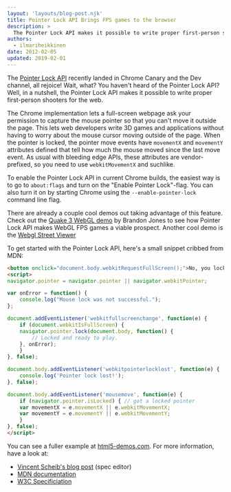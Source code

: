 ```yaml
---
layout: 'layouts/blog-post.njk'
title: Pointer Lock API Brings FPS games to the browser
description: >
  The Pointer Lock API makes it possible to write proper first-person shooters for the web.
authors:
  - ilmariheikkinen
date: 2012-02-05
updated: 2019-02-01
---
```


The [Pointer Lock API](https://w3c.github.io/pointerlock/) recently landed in Chrome Canary and the Dev channel, all rejoice! Wait, what? You haven't heard of the Pointer Lock API? Well, in a nutshell, the Pointer Lock API makes it possible to write proper first-person shooters for the web.

The Chrome implementation lets a full-screen webpage ask your permission to capture the mouse pointer so that you can't move it outside the page. This lets web developers write 3D games and applications without having to worry about the mouse cursor moving outside of the page. When the pointer is locked, the pointer move events have `movementX` and `movementY` attributes defined that tell how much the mouse moved since the last move event. As usual with bleeding edge APIs, these attributes are vendor-prefixed, so you need to use `webkitMovementX` and suchlike.

To enable the Pointer Lock API in current Chrome builds, the easiest way is to go to `about:flags` and turn on the "Enable Pointer Lock"-flag. You can also turn it on by starting Chrome using the `--enable-pointer-lock` command line flag.

There are already a couple cool demos out taking advantage of this feature. Check out the [Quake 3 WebGL demo](http://media.tojicode.com/q3bsp/) by Brandon Jones to see how Pointer Lock API makes WebGL FPS games a viable prospect. Another cool demo is the [Webgl Street Viewer](https://www.clicktorelease.com/code/street/)

To get started with the Pointer Lock API, here's a small snippet cribbed from MDN:

```html
<button onclick="document.body.webkitRequestFullScreen();">No, you lock it up!</button>
<script>
navigator.pointer = navigator.pointer || navigator.webkitPointer;

var onError = function() {
    console.log("Mouse lock was not successful.");
};

document.addEventListener('webkitfullscreenchange', function(e) {
    if (document.webkitIsFullScreen) {
    navigator.pointer.lock(document.body, function() {
        // Locked and ready to play.
    }, onError);
    }
}, false);

document.body.addEventListener('webkitpointerlocklost', function(e) {
    console.log('Pointer lock lost!');
}, false);

document.body.addEventListener('mousemove', function(e) {
    if (navigator.pointer.isLocked) { // got a locked pointer
    var movementX = e.movementX || e.webkitMovementX;
    var movementY = e.movementY || e.webkitMovementY;
    }
}, false);
</script>
```

You can see a fuller example at [html5-demos.com](http://html5-demos.appspot.com/static/html5-therealbleedingedge/demos/mouselock.html). For more information, have a look at:

- [Vincent Scheib's blog post](http://beautifulpixels.blogspot.com/2012/01/javascript-pointer-lock-mouse-lock-in.html) (spec editor)
- [MDN documentation](https://developer.mozilla.org/docs/Web/API/Pointer_Lock_API)
- [W3C Specificiation](https://w3c.github.io/pointerlock/)


